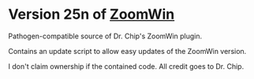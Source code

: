 # Version 25n of [ZoomWin](http://www.drchip.org/astronaut/vim/#ZOOMWIN)

Pathogen-compatible source of Dr. Chip's ZoomWin plugin.

Contains an update script to allow easy updates of the ZoomWin version.

I don't claim ownership if the contained code. All credit goes to Dr. Chip.

